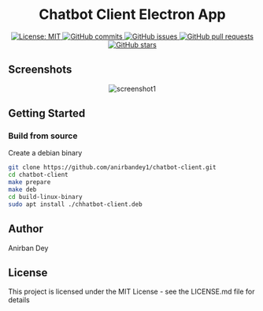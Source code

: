 <h1 align="center"> Chatbot Client Electron App </h1> 

<p align="center">
  <a href="https://opensource.org/licenses/MIT">
    <img alt="License: MIT" src="https://img.shields.io/badge/License-MIT-blue.svg">
  </a>

  <a href="https://github.com/anirbandey1/chatbot-client/commits/master">
    <img alt="GitHub commits" src="https://img.shields.io/github/commit-activity/y/anirbandey1/chatbot-client?color=red&label=commits">
  </a>

  <a href="https://github.com/anirbandey1/chatbot-client/issues">
    <img alt="GitHub issues" src="https://img.shields.io/github/issues/anirbandey1/chatbot-client?color=important">
  </a>
  <a href="https://github.com/anirbandey1/chatbot-client/pulls">
    <img alt="GitHub pull requests" src="https://img.shields.io/github/issues-pr/anirbandey1/chatbot-client?color=blueviolet">
  </a>

  <a href="https://github.com/anirbandey1/chatbot-client/stargazers">
    <img alt="GitHub stars" src="https://img.shields.io/github/stars/anirbandey1/chatbot-client?style=social">
  </a>

</p>

## Screenshots
<div align="center" style=""> 

  <img alt="screenshot1" style="max-width:40vw;" src="https://anirbandey1.github.io/assets/chatbot-client/screenshots/login_page.png">
  <!-- <img alt="screenshot1" style="max-width:40vw;" src="https://anirbandey1.github.io/assets/chatbot-client/screenshots/screenshot2.png"> -->

</div>

## Getting Started

### Build from source

Create a debian binary

```sh
git clone https://github.com/anirbandey1/chatbot-client.git
cd chatbot-client
make prepare
make deb
cd build-linux-binary
sudo apt install ./chhatbot-client.deb
```



## Author

<a href = "https://anirbandey.net" style="text-decoration: none; color: inherit;">Anirban Dey</a>

## License

This project is licensed under the MIT License - see the LICENSE.md file for details





